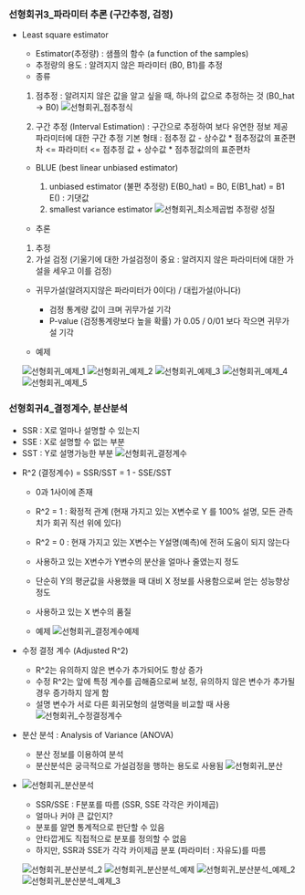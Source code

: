 
### 선형회귀3_파라미터 추론 (구간추정, 검정)
* Least square estimator
  - Estimator(추정량) : 샘플의 함수 (a function of the samples)
  - 추정량의 용도 : 알려지지 않은 파라미터 (B0, B1)를 추정
  - 종류
   1) 점추정 : 알려지지 않은 값을 알고 싶을 때, 하나의 값으로 추정하는 것 (B0_hat -> B0)
   ![선형회귀_점추정식](https://user-images.githubusercontent.com/79842387/109990093-6b881900-7d4c-11eb-958f-9dfbf06fd5b1.PNG)

   2) 구간 추정 (Interval Estimation)
      : 구간으로 추정하여 보다 유연한 정보 제공
        파라미터에 대한 구간 추정 기본 형태 : 점추정 값 - 상수값 * 점추정값의 표준편차 <= 파라미터 <= 점추정 값 + 상수값 * 점추정값의의 표준편차

  - BLUE (best linear unbiased estimator) 
    1) unbiased estimator (불편 추정량)
       E(B0_hat) = B0, E(B1_hat) = B1    E() : 기댓값 
    2) smallest variance estimator
    ![선형회귀_최소제곱법 추정량 성질](https://user-images.githubusercontent.com/79842387/109978978-c1a38f00-7d41-11eb-9ef2-7c6d3e45060a.PNG)


  - 추론
   1) 추정
   2) 가설 검정 (기울기에 대한 가설검정이 중요 : 알려지지 않은 파라미터에 대한 가설을 세우고 이를 검정)
    - 귀무가설(알려지지않은 파라미터가 0이다) / 대립가설(아니다)
      - 검정 통계량 값이 크며 귀무가설 기각
      - P-value (검정통계량보다 높을 확률) 가 0.05 / 0/01 보다 작으면 귀무가설 기각
  
  - 예제
  
   ![선형회귀_예제_1](https://user-images.githubusercontent.com/79842387/109982150-f6651580-7d44-11eb-88fc-9fb802145dba.PNG)
   ![선형회귀_예제_2](https://user-images.githubusercontent.com/79842387/109982347-2a403b00-7d45-11eb-9c53-b16bce0047cb.PNG)
   ![선형회귀_예제_3](https://user-images.githubusercontent.com/79842387/109983289-07625680-7d46-11eb-9817-a12e97ac3d2a.PNG)
   ![선형회귀_예제_4](https://user-images.githubusercontent.com/79842387/109983303-0a5d4700-7d46-11eb-9eb1-6708d547fcb7.PNG)
   ![선형회귀_예제_5](https://user-images.githubusercontent.com/79842387/109983320-0cbfa100-7d46-11eb-9105-9c219e3bd06b.PNG)

### 선형회귀4_결정계수, 분산분석

  - SSR : X로 얼마나 설명할 수 있는지
  - SSE : X로 설명할 수 없는 부분
  - SST : Y로 설명가능한 부분
![선형회귀_결정계수](https://user-images.githubusercontent.com/79842387/109983843-8fe0f700-7d46-11eb-910d-b248154ca4d9.PNG)

* R^2 (결정계수) = SSR/SST = 1 - SSE/SST 
  - 0과 1사이에 존재
  - R^2 = 1 : 확정적 관계 (현재 가지고 있는 X변수로 Y 를 100% 설명, 모든 관측치가 회귀 직선 위에 있다) 
  - R^2 = 0 : 현재 가지고 있는 X변수는 Y설명(예측)에 전혀 도움이 되지 않는다

  - 사용하고 있는 X변수가 Y변수의 분산을 얼마나 줄였는지 정도
  - 단순히 Y의 평균값을 사용했을 때 대비 X 정보를 사용함으로써 얻는 성능향상 정도
  - 사용하고 있는 X 변수의 품질
  - 예제
  ![선형회귀_결정계수예제](https://user-images.githubusercontent.com/79842387/109985228-e26ee300-7d47-11eb-9087-5914df4133e0.PNG)


* 수정 결정 계수 (Adjusted R^2)
  - R^2는 유의하지 않은 변수가 추가되어도 항상 증가
  - 수정 R^2는 앞에 특정 계수를 곱해줌으로써 보정, 유의하지 않은 변수가 추가될 경우 증가하지 않게 함
  - 설명 변수가 서로 다른 회귀모형의 설명력을 비교할 때 사용
  ![선형회귀_수정결정계수](https://user-images.githubusercontent.com/79842387/109985037-b18eae00-7d47-11eb-829c-47dddff7c90e.PNG)

* 분산 분석 : Analysis of Variance (ANOVA)
  - 분산 정보를 이용하여 분석
  - 분산분석은 궁극적으로 가설검정을 행하는 용도로 사용됨
  ![선형회귀_분산](https://user-images.githubusercontent.com/79842387/109985678-5c9f6780-7d48-11eb-986d-674b202a8d76.PNG)

- ![선형회귀_분산분석](https://user-images.githubusercontent.com/79842387/109986224-e4857180-7d48-11eb-8899-b8985f16edd0.PNG)

  - SSR/SSE : F분포를 따름 (SSR, SSE 각각은 카이제곱)
  - 얼마나 커야 큰 값인지?
  - 분포를 알면 통계적으로 판단할 수 있음
  - 안타깝게도 직접적으로 분포를 정의할 수 없음
  - 하지만, SSR과 SSE가 각각 카이제곱 분포 (파라미터 : 자유도)를 따름
  
  ![선형회귀_분산분석_2](https://user-images.githubusercontent.com/79842387/109986797-6bd2e500-7d49-11eb-8e2f-e08ba2187773.PNG)
  ![선형회귀_분산분석_예제](https://user-images.githubusercontent.com/79842387/109988493-ecdeac00-7d4a-11eb-9132-1e922f0231d9.PNG)
  ![선형회귀_분산분석_예제_2](https://user-images.githubusercontent.com/79842387/109988499-ee0fd900-7d4a-11eb-96df-588b96b0f311.PNG)
  ![선형회귀_분산분석_예제_3](https://user-images.githubusercontent.com/79842387/109988513-f0723300-7d4a-11eb-9f94-95b5d941d1c2.PNG)
